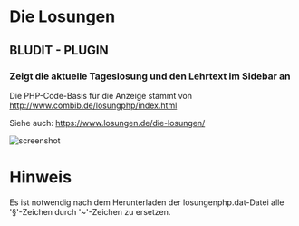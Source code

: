 # Die Losungen
## BLUDIT - PLUGIN 
### Zeigt die aktuelle Tageslosung und den Lehrtext im Sidebar an

Die PHP-Code-Basis für die Anzeige stammt von http://www.combib.de/losungphp/index.html

Siehe auch: https://www.losungen.de/die-losungen/

![screenshot](screenshot.png)

# Hinweis
Es ist notwendig nach dem Herunterladen der losungenphp.dat-Datei alle '§'-Zeichen durch '~'-Zeichen zu ersetzen.
